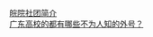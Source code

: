   
[皖院社团简介](http://www.dianyue.me/archives/820/r347u8iawake9yo6/)  
[广东高校的都有哪些不为人知的外号？](http://www.dianyue.me/archives/465/0rgwx7ridj71axda/)